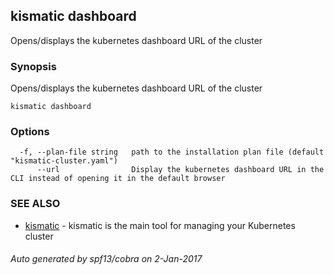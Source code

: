 ## kismatic dashboard

Opens/displays the kubernetes dashboard URL of the cluster

### Synopsis


Opens/displays the kubernetes dashboard URL of the cluster

```
kismatic dashboard
```

### Options

```
  -f, --plan-file string   path to the installation plan file (default "kismatic-cluster.yaml")
      --url                Display the kubernetes dashboard URL in the CLI instead of opening it in the default browser
```

### SEE ALSO
* [kismatic](kismatic.md)	 - kismatic is the main tool for managing your Kubernetes cluster

###### Auto generated by spf13/cobra on 2-Jan-2017

